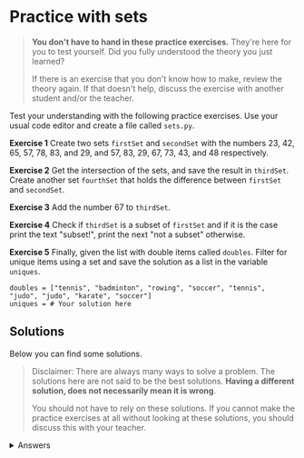 # Practice with sets
> **You don't have to hand in these practice exercises.** They're here for you to test yourself. Did you fully understood the theory you just learned?
>
> If there is an exercise that you don't know how to make, review the theory again. If that doesn't help, discuss the exercise with another student and/or the teacher.

Test your understanding with the following practice exercises. Use your usual code editor and create a file called `sets.py`.

**Exercise 1** Create two sets `firstSet` and `secondSet` with the numbers 23, 42, 65, 57, 78, 83, and 29, and 57, 83, 29, 67, 73, 43, and 48 respectively.

**Exercise 2**  Get the intersection of the sets, and save the result in `thirdSet`. Create another set `fourthSet` that holds the difference between `firstSet` and `secondSet`.

**Exercise 3** Add the number 67 to `thirdSet`.

**Exercise 4** Check if `thirdSet` is a subset of `firstSet` and if it is the case print the text "subset!", print the next "not a subset" otherwise.

**Exercise 5** Finally, given the list with double items called `doubles`. Filter for unique items using a set and save the solution as a list in the variable `uniques`.

    doubles = ["tennis", "badminton", "rowing", "soccer", "tennis", "judo", "judo", "karate", "soccer"]
    uniques = # Your solution here

## Solutions
Below you can find some solutions.

> Disclaimer: There are always many ways to solve a problem. The solutions here are not said to be the best solutions.
**Having a different solution, does not necessarily mean it is wrong**.
>
> You should not have to rely on these solutions. If you cannot make the practice exercises at all without looking at these solutions, you should discuss this with your teacher.

<details markdown="1"><summary  markdown="span">Answers</summary>

**Exercise 1**

    firstSet = set([23, 42, 65, 57, 78, 83, 29]) # or firstSet = {23, 42, 65, 57, 78, 83, 29}
    secondSet = set([57, 83, 29, 67, 73, 43, 48]) # or secondSet = {57, 83, 29, 67, 73, 43, 48}

**Exercise 2**

    thirdSet = firstSet & secondSet
    fourthset = firstSet - secondSet

**Exercise 3**

    thirdSet.add(67)

**Exercise 4**

    if thirdSet < firstSet:
        print("subset!")
    else:
        print("not a subset")

**Exercise 5**

    doubles = ["tennis", "badminton", "rowing", "soccer", "tennis", "judo", "judo", "karate", "soccer"]
    uniques = list(set(doubles))

</details>
